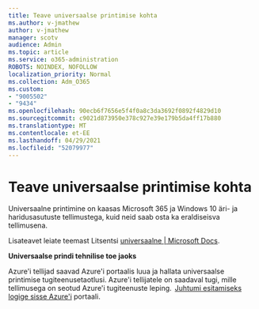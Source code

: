 ```yaml
---
title: Teave universaalse printimise kohta
ms.author: v-jmathew
author: v-jmathew
manager: scotv
audience: Admin
ms.topic: article
ms.service: o365-administration
ROBOTS: NOINDEX, NOFOLLOW
localization_priority: Normal
ms.collection: Adm_O365
ms.custom:
- "9005502"
- "9434"
ms.openlocfilehash: 90ecb6f7656e5f4f0a8c3da3692f0892f4829d10
ms.sourcegitcommit: c9021d873950e378c927e39e179b5da4ff17b880
ms.translationtype: MT
ms.contentlocale: et-EE
ms.lasthandoff: 04/29/2021
ms.locfileid: "52079977"
---
```

# <a name="about-universal-print"></a>Teave universaalse printimise kohta

Universaalne printimine on kaasas Microsoft 365 ja Windows 10 äri- ja haridusasutuste tellimustega, kuid neid saab osta ka eraldiseisva tellimusena.

Lisateavet leiate teemast Litsentsi [universaalne | Microsoft Docs](https://docs.microsoft.com/universal-print/fundamentals/universal-print-license).

**Universaalse prindi tehnilise toe jaoks**

Azure'i tellijad saavad Azure'i portaalis luua ja hallata universaalse printimise tugiteenusetaotlusi. Azure'i tellijatele on saadaval tugi, mille tellimusega on seotud Azure'i tugiteenuste leping.  [Juhtumi esitamiseks logige sisse Azure'i](https://ms.portal.azure.com/#blade/Microsoft_Azure_Support/HelpAndSupportBlade/newsupportrequest) portaali.